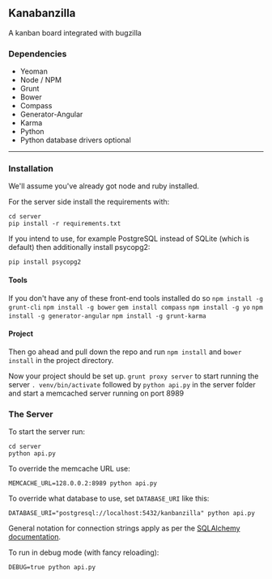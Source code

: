 ## Kanabanzilla
A kanban board integrated with bugzilla

### Dependencies

 - Yeoman
  - Node / NPM
  - Grunt
  - Bower
  - Compass
  - Generator-Angular
  - Karma
 - Python
 - Python database drivers optional

- - - - - - -

### Installation
We'll assume you've already got node and ruby installed.

For the server side install the requirements with:

    cd server
    pip install -r requirements.txt
    
If you intend to use, for example PostgreSQL instead of SQLite (which is default) then additionally install psycopg2:

    pip install psycopg2

#### Tools
If you don't have any of these front-end tools installed do so
  `npm install -g grunt-cli`
  `npm install -g bower`
  `gem install compass`
  `npm install -g yo`
  `npm install -g generator-angular`
  `npm install -g grunt-karma`

#### Project
Then go ahead and pull down the repo and run `npm install` and `bower install` in the project directory.

Now your project should be set up.
  `grunt proxy server` to start running the server
  `. venv/bin/activate` followed by `python api.py` in the server folder
  and start a memcached server running on port 8989


### The Server

To start the server run:

    cd server
    python api.py

To override the memcache URL use:

    MEMCACHE_URL=128.0.0.2:8989 python api.py
    
To override what database to use, set `DATABASE_URI` like this:

    DATABASE_URI="postgresql://localhost:5432/kanbanzilla" python api.py

General notation for connection strings apply as per the [SQLAlchemy documentation](http://docs.sqlalchemy.org/en/rel_0_8/core/engines.html).

To run in debug mode (with fancy reloading):

    DEBUG=true python api.py
